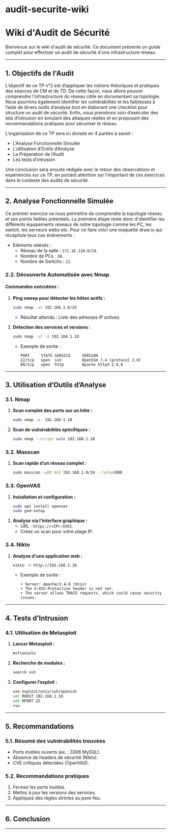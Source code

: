 # audit-securite-wiki
# Wiki d'Audit de Sécurité

Bienvenue sur le wiki d'audit de sécurité. Ce document présente un guide complet pour effectuer un audit de sécurité d'une infrastructure réseau.

---

## **1. Objectifs de l'Audit**

L’objectif de ce TP n°2 est d’appliquer les notions théoriques et pratiques des séances de CM et de TD. De cette façon, nous allons pouvoir comprendre l’infrastructure du réseau cible en documentant sa topologie. Nous pourrons également identifier les vulnérabilités et les faiblesses à l’aide de divers outils d’analyse tout en élaborant une checklist pour structure un audit de sécurité. Enfin, nous prendrons soin d’exécuter des tets d’intrusion en simulant des attaques réelles et en proposant des recommandations pratiques pour sécuriser le réseau.

L’organisation de ce TP sera ici divisée en 4 parties à savoir :
-	L’Analyse Fonctionnelle Simulée
-	L’utilisation d’Outils d’Analyse
-	La Préparation de l’Audit
-	Les tests d’intrusion

Une conclusion sera ensuite rédigée avec le retour des observations et expériences sur ce TP, en portant attention sur l'important de ces exercices dans le contexte des audits de sécurité.


---

## **2. Analyse Fonctionnelle Simulée**


Ce premier exercice va nous permettre de comprendre la topologie réseau et ses points faibles potentiels. La première étape reste donc d'identifier les différents équipements réseaux de notre topologie comme les PC, les switch, les serveurs webs etc. Pour ce faire voici une maquette draw.io qui récapitule tous ces événements :


   - Eléments relevés :
     - Réseau de la salle : `172.16.110.0/24`.
     - Nombre de PCs : `38`.
     - Nombre de Switchs : `12`.

### **2.2. Découverte Automatisée avec Nmap**

#### **Commandes exécutées :**
1. **Ping sweep pour détecter les hôtes actifs :**
   ```bash
   sudo nmap -sn 192.168.1.0/24
   ```
   - Résultat attendu : Liste des adresses IP actives.

2. **Détection des services et versions :**
   ```bash
   sudo nmap -sV -A 192.168.1.10
   ```
   - Exemple de sortie :
     ```
     PORT     STATE SERVICE     VERSION
     22/tcp   open  ssh         OpenSSH 7.4 (protocol 2.0)
     80/tcp   open  http        Apache httpd 2.4.6
     ```

---

## **3. Utilisation d’Outils d’Analyse**

### **3.1. Nmap**

1. **Scan complet des ports sur un hôte :**
   ```bash
   sudo nmap -p- 192.168.1.10
   ```
2. **Scan de vulnérabilités spécifiques :**
   ```bash
   sudo nmap --script vuln 192.168.1.10
   ```

### **3.2. Masscan**

1. **Scan rapide d’un réseau complet :**
   ```bash
   sudo masscan -p80,443 192.168.1.0/24 --rate=1000
   ```

### **3.3. OpenVAS**

1. **Installation et configuration :**
   ```bash
   sudo apt install openvas
   sudo gvm-setup
   ```
2. **Analyse via l’interface graphique :**
   - URL : `https://<IP>:9392`.
   - Créez un scan pour votre plage IP.

### **3.4. Nikto**

1. **Analyse d'une application web :**
   ```bash
   nikto -h http://192.168.1.10
   ```
   - Exemple de sortie :
     ```
     + Server: Apache/2.4.6 (Unix)
     + The X-XSS-Protection header is not set.
     + The server allows TRACE requests, which could cause security issues.
     ```

---

## **4. Tests d’Intrusion**

### **4.1. Utilisation de Metasploit**

1. **Lancer Metasploit :**
   ```bash
   msfconsole
   ```
2. **Recherche de modules :**
   ```bash
   search ssh
   ```
3. **Configurer l’exploit :**
   ```bash
   use exploit/unix/ssh/openssh
   set RHOST 192.168.1.10
   set RPORT 22
   run
   ```

---

## **5. Recommandations**

### **5.1. Résumé des vulnérabilités trouvées**

- Ports inutiles ouverts (ex. : 3306 MySQL).
- Absence de headers de sécurité (Nikto).
- CVE critiques détectées (OpenVAS).

### **5.2. Recommandations pratiques**

1. Fermez les ports inutiles.
2. Mettez à jour les versions des services.
3. Appliquez des règles strictes au pare-feu.

---

## **6. Conclusion**

---

